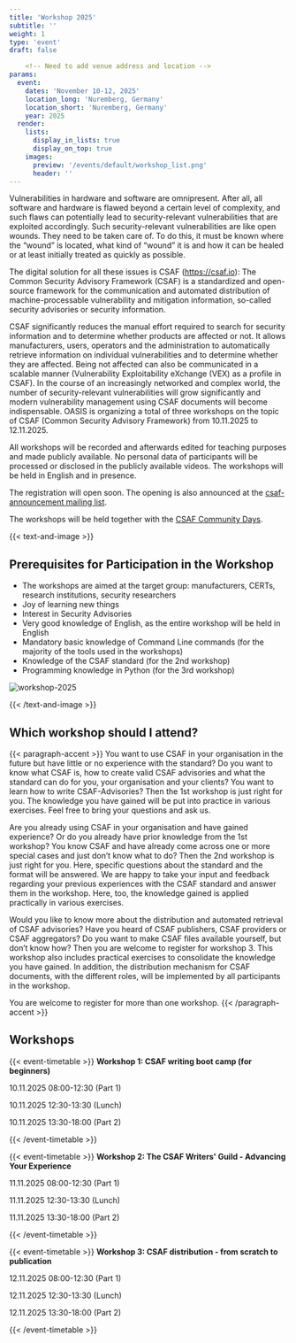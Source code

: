 ```yaml
---
title: 'Workshop 2025'
subtitle: ''
weight: 1
type: 'event'
draft: false

    <!-- Need to add venue address and location -->
params:
  event:
    dates: 'November 10-12, 2025'
    location_long: 'Nuremberg, Germany'
    location_short: 'Nuremberg, Germany'
    year: 2025
  render:
    lists:
      display_in_lists: true
      display_on_top: true
    images:
      preview: '/events/default/workshop_list.png'
      header: ''
---
```


Vulnerabilities in hardware and software are omnipresent. After all, all
software and hardware is flawed beyond a certain level of complexity, and such
flaws can potentially lead to security-relevant vulnerabilities that are
exploited accordingly. Such security-relevant vulnerabilities are like open
wounds. They need to be taken care of. To do this, it must be known where the
“wound” is located, what kind of “wound” it is and how it can be healed
or at least initially treated as quickly as possible.

The digital solution for all these issues is CSAF (https://csaf.io): The Common
Security Advisory Framework (CSAF) is a standardized and open-source framework
for the communication and automated distribution of machine-processable
vulnerability and mitigation information, so-called security advisories or
security information.

CSAF significantly reduces the manual effort required to search for security
information and to determine whether products are affected or not. It allows
manufacturers, users, operators and the administration to automatically
retrieve information on individual vulnerabilities and to determine whether
they are affected. Being not affected can also be communicated in a scalable
manner (Vulnerability Exploitability eXchange (VEX) as a profile in CSAF). In
the course of an increasingly networked and complex world, the number of
security-relevant vulnerabilities will grow significantly and modern
vulnerability management using CSAF documents will become indispensable. OASIS is 
organizing a total of three workshops on the topic of CSAF (Common Security Advisory 
Framework) from 10.11.2025 to 12.11.2025.

All workshops will be recorded and afterwards edited for teaching purposes and
made publicly available. No personal data of participants will be processed or
disclosed in the publicly available videos. The workshops will be held in
English and in presence.

<!-- Check date for registration deadline and email for registration-->
The registration will open soon. The opening is also announced at the [csaf-announcement mailing list](groups.oasis-open.org/communities/community-home?communitykey=a9ed8d9b-d946-45d8-9ea1-0190504fc6f2).

The workshops will be held together with the [CSAF Community Days](/community-days/2025).


{{< text-and-image >}}
## Prerequisites for Participation in the Workshop
- The workshops are aimed at the target group: manufacturers, CERTs, research
institutions, security researchers
- Joy of learning new things
- Interest in Security Advisories
- Very good knowledge of English, as the entire workshop will be held in English
- Mandatory basic knowledge of Command Line commands (for the majority of the
tools used in the workshops)
- Knowledge of the CSAF standard (for the 2nd workshop)
- Programming knowledge in Python (for the 3rd workshop)

![workshop-2025](/events/workshops/2024/checklist-survey-review-computer.jpg)

{{< /text-and-image >}}

## Which workshop should I attend?
{{< paragraph-accent >}}
You want to use CSAF in your organisation in the future but have little or no
experience with the standard? Do you want to know what CSAF is, how to create
valid CSAF advisories and what the standard can do for you, your organisation
and your clients? You want to learn how to write CSAF-Advisories? Then the 1st
workshop is just right for you. The knowledge you have gained will be put into
practice in various exercises. Feel free to bring your questions and ask us.

Are you already using CSAF in your organisation and have gained experience? Or
do you already have prior knowledge from the 1st workshop? You know CSAF and
have already come across one or more special cases and just don’t know what
to do? Then the 2nd workshop is just right for you. Here, specific questions
about the standard and the format will be answered. We are happy to take your
input and feedback regarding your previous experiences with the CSAF standard
and answer them in the workshop. Here, too, the knowledge gained is applied
practically in various exercises.

Would you like to know more about the distribution and automated retrieval of
CSAF advisories? Have you heard of CSAF publishers, CSAF providers or CSAF
aggregators? Do you want to make CSAF files available yourself, but don’t
know how? Then you are welcome to register for workshop 3. This workshop also
includes practical exercises to consolidate the knowledge you have gained. In
addition, the distribution mechanism for CSAF documents, with the different
roles, will be implemented by all participants in the workshop.

You are welcome to register for more than one workshop.
{{< /paragraph-accent >}}

## Workshops
{{< event-timetable >}}
**Workshop 1: CSAF writing boot camp (for beginners)**

10.11.2025 08:00-12:30 (Part 1)

10.11.2025 12:30-13:30 (Lunch)

10.11.2025 13:30-18:00 (Part 2)

{{< /event-timetable >}}

{{< event-timetable >}}
**Workshop 2: The CSAF Writers' Guild - Advancing Your Experience**

11.11.2025 08:00-12:30 (Part 1)

11.11.2025 12:30-13:30 (Lunch)

11.11.2025 13:30-18:00 (Part 2)

{{< /event-timetable >}}

{{< event-timetable >}}
**Workshop 3: CSAF distribution - from scratch to publication**

12.11.2025 08:00-12:30 (Part 1)

12.11.2025 12:30-13:30 (Lunch)

12.11.2025 13:30-18:00 (Part 2)

{{< /event-timetable >}}
